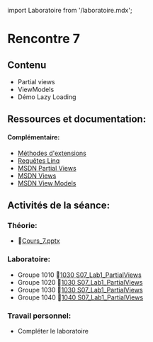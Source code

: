 import Laboratoire from '/laboratoire.mdx';

# Rencontre 7

## Contenu
- Partial views 
- ViewModels 
- Démo Lazy Loading

## Ressources et documentation: 

#### Complémentaire: 
- [Méthodes d'extensions](https://cegepedouardmontpetit.sharepoint.com/:p:/s/EDU-E22-4203W6EM-01010-Profs/Efkt-FT-8j5LhE_f_AkcdfkBRgzGuXTrkd0lv4QSSWLDaQ?e=WFdbIp)
- [Requêtes Linq](https://docs.microsoft.com/fr-ca/dotnet/csharp/programming-guide/classes-and-structs/extension-methods)
- [MSDN Partial Views](https://docs.microsoft.com/fr-ca/dotnet/framework/data/adonet/ef/language-reference/queries-in-linq-to-entities)
- [MSDN Views](https://docs.microsoft.com/en-us/aspnet/core/mvc/views/overview?view=aspnetcore-5.0)
- [MSDN View Models](https://docs.microsoft.com/en-us/aspnet/core/mvc/views/overview?view=aspnetcore-5.0#strongly-typed-data-viewmodel) 

## Activités de la séance: 
### Théorie:  
- 🔗[Cours_7.pptx](https://cegepedouardmontpetit.sharepoint.com/:p:/s/CMT420InformatiqueComitesCours-3W6/EaSEkakctCVArdNFx1KCtqYBoJsaOl0Cilpa3NRfTU2y2A?e=tTg5nf)

### Laboratoire: 
- Groupe 1010 🔗[1030 S07_Lab1_PartialViews](https://classroom.github.com/a/wZKw1LV2)
- Groupe 1020 🔗[1030 S07_Lab1_PartialViews](https://classroom.github.com/a/YVYIS5q-)
- Groupe 1030 🔗[1030 S07_Lab1_PartialViews](https://classroom.github.com/a/THc5GiHQ)
- Groupe 1040 🔗[1040 S07_Lab1_PartialViews](https://classroom.github.com/a/tB-Gfomu)

### Travail personnel: 
- Compléter le laboratoire
